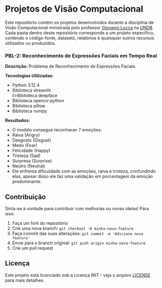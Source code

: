 <!DOCTYPE html>
<html lang="pt-BR">
<head>
    <meta charset="UTF-8">
    <meta name="viewport" content="width=device-width, initial-scale=1.0">
</head>
<body>
    <h1>Projetos de Visão Computacional</h1>
    <p>
        Este repositório contém os projetos desenvolvidos durante a disciplina de Visão Computacional ministrada pelo professor 
        <a href="https://www.linkedin.com/in/giovanni-lucca-ph-d-697513160/">Giovanni Lucca</a> na 
        <a href="https://www.linkedin.com/school/undb/">UNDB</a>. 
        Cada pasta dentro deste repositório corresponde a um projeto específico, contendo o código-fonte, datasets, relatórios e quaisquer outros recursos utilizados ou produzidos. 
    </p>
    <!--
    <h2>Projetos</h2>
    <h3>PBL-1: Classificação de tipos de feijão usando descritores de forma</h3>
    <p><strong>Descrição: </strong>Problema de Classificação de Classes.</p>
    <p><strong>Tecnologias Utilizadas:</strong></p>
    <ul>
        <li>Python 3.8.19</li>
        <li>Jupyter Notebook</li>
        <li>Miniconda</li>
        <li>Biblioteca numpy</li>
        <li>Biblioteca deepface</li>
        <li>Biblioteca opencv-python</li>
        <li>Biblioteca pillow</li>
    </ul>
    <p><strong>Resultados:</strong></p>
    <ul>
        <li>O modelo é capaz de classificar com acurácia de 92% a qual classe pertence aquele feijão</li>
    </ul>
    -->
    <h3>PBL-2: Reconhecimento de Expressões Faciais em Tempo Real</h3>
    <p><strong>Descrição: </strong>Problema de Reconhecimento de Expressões Faciais.</p>
    <p><strong>Tecnologias Utilizadas:</strong></p>
    <ul>
        <li>Python 3.12.4</li>
        <li>Biblioteca streamlit</li>
        li>Biblioteca deepface</li>
        <li>Biblioteca opencv-python</li>
        <li>Biblioteca pillow</li>
        <li>Biblioteca numpy</li>
    </ul>
    <p><strong>Resultados:</strong></p>
    <ul>
        <li>O modelo consegue reconhecer 7 emoções:</li>
        <li>Raiva (Angry)</li>
        <li>Desgosto (Disgust)</li>
        <li>Medo (Fear)</li>
        <li>Felicidade (Happy)</li>
        <li>Tristeza (Sad)</li>
        <li>Surpresa (Surprise)</li>
        <li>Neutro (Neutral)</li>
        <li>Ele enfrenta dificuldade com as emoções, raiva e tristeza, confundindo elas, apesar disso ele faz uma validação em porcentagem da emoção predominante.</li>
    </ul>
    <!--
    <h3>PBL-3:  Aplicações de NLP no combate à violência dentro das escolas</h3>
    <p><strong>Descrição: </strong>Problema de Classificação de Mensagens Ofensivas e Sentimento</p>
    <p><strong>Tecnologias Utilizadas:</strong></p>
    <ul>
        <li>Python 3.8.19</li>
        <li>Jupyter Notebook</li>
        <li>Miniconda</li>
        <li>Biblioteca numpy</li>
        <li>Biblioteca pandas</li>
        <li>Biblioteca seaborn</li>
        <li>Biblioteca matplotlib</li>
        <li>Biblioteca wordcloud</li>
        <li>Biblioteca nltk</li>
        <li>Biblioteca scikit-learn</li>
    </ul>
    <p><strong>Resultados:</strong></p>
    <ul>
        <li>O modelo consegue classificar com acurácia de 94% as frases em duas classes: ofensivo ou não ofensivo</li>
    </ul>
    <h3>PBL-4: Reconhecimento de voz para ensino da matemática para pessoas com deficiência visual</h3>
    <p><strong>Descrição: </strong>Fazer uma calculadora por voz</p>
    <p><strong>Tecnologias Utilizadas:</strong></p>
    <ul>
        <li>Python 3.8.19</li>
        <li>Jupyter Notebook</li>
        <li>Miniconda</li>
        <li>Biblioteca SpeechRecognition</li>
        <li>Biblioteca PyAudio</li>
        <li>Biblioteca pyttsx3</li>
    </ul>
    <p><strong>Resultados:</strong></p>
    <ul>
        <li>A calculadora escuta e executa as quatro operações básicas e ao final retorna o resultado por voz</li>
    </ul>
    -->
    <h2>Contribuição</h2>
    <p>Sinta-se à vontade para contribuir com melhorias ou novas ideias! Para isso:</p>
    <ol>
        <li>Faça um fork do repositório</li>
        <li>Crie uma nova branch: <code>git checkout -b minha-nova-feature</code></li>
        <li>Faça commit das suas alterações: <code>git commit -m 'Adiciona nova feature'</code></li>
        <li>Envie para o branch original: <code>git push origin minha-nova-feature</code></li>
        <li>Crie um pull request</li>
    </ol>
    <h2>Licença</h2>
    <p>Este projeto está licenciado sob a Licença MIT - veja o arquivo <a href="LICENSE">LICENSE</a> para mais detalhes.</p>
</body>
</html>
